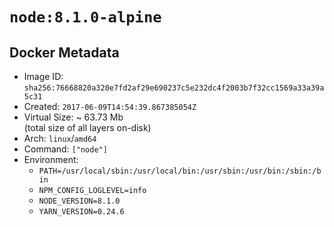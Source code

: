# `node:8.1.0-alpine`

## Docker Metadata

- Image ID: `sha256:76668820a320e7fd2af29e690237c5e232dc4f2003b7f32cc1569a33a39a5c31`
- Created: `2017-06-09T14:54:39.867385054Z`
- Virtual Size: ~ 63.73 Mb  
  (total size of all layers on-disk)
- Arch: `linux`/`amd64`
- Command: `["node"]`
- Environment:
  - `PATH=/usr/local/sbin:/usr/local/bin:/usr/sbin:/usr/bin:/sbin:/bin`
  - `NPM_CONFIG_LOGLEVEL=info`
  - `NODE_VERSION=8.1.0`
  - `YARN_VERSION=0.24.6`
